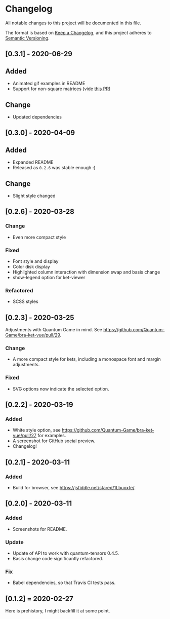 # Changelog

All notable changes to this project will be documented in this file.

The format is based on [Keep a Changelog](https://keepachangelog.com/en/1.0.0/),
and this project adheres to [Semantic Versioning](https://semver.org/spec/v2.0.0.html).

## [0.3.1] - 2020-06-29

## Added

* Animated gif examples in README
* Support for non-square matrices (vide [this PR](https://github.com/Quantum-Game/bra-ket-vue/pull/40))

## Change

* Updated dependencies

## [0.3.0] - 2020-04-09

## Added

* Expanded README
* Released as `0.2.6` was stable enough :)

## Change

* Slight style changed

## [0.2.6] - 2020-03-28

### Change

* Even more compact style

### Fixed

* Font style and display
* Color disk display
* Highlighted column interaction with dimension swap and basis change
* show-legend option for ket-viewer

### Refactored

* SCSS styles

## [0.2.3] - 2020-03-25

Adjustments with Quantum Game in mind. See https://github.com/Quantum-Game/bra-ket-vue/pull/29.

### Change

- A more compact style for kets, including a monospace font and margin adjustments.

### Fixed

- SVG options now indicate the selected option.

## [0.2.2] - 2020-03-19

### Added

- White style option, see https://github.com/Quantum-Game/bra-ket-vue/pull/27 for examples.
- A screenshot for GitHub social preview.
- Changelog!

## [0.2.1] - 2020-03-11

### Added

- Build for browser, see https://jsfiddle.net/stared/1Lbuoxte/.

## [0.2.0] - 2020-03-11

### Added

- Screenshots for README.

### Update

- Update of API to work with quantum-tensors 0.4.5.
- Basis change code significantly refactored.

### Fix

- Babel dependencies, so that Travis CI tests pass.

## [0.1.2] = 2020-02-27

Here is prehistory, I might backfill it at some point.